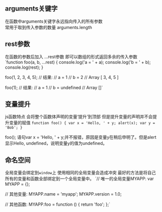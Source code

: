 arguments关键字
----
在函数中arguments关键字永远指向传入的所有参数</br>
常用于取到传入参数的数量  arguments.length

rest参数
----
在函数的参数后加入 ...rest参数 即可以数组的形式返回多余的传入参数</br>
`function foo(a, b, ...rest) {
    console.log('a = ' + a);
    console.log('b = ' + b);
    console.log(rest);
}

foo(1, 2, 3, 4, 5);
// 结果:
// a = 1
// b = 2
// Array [ 3, 4, 5 ]

foo(1);
// 结果:
// a = 1
// b = undefined
// Array []`


变量提升
-----
js函数特点
会将整个函数体声明的变量‘提升’到顶部
但是提升变量的声明并不会提升变量的赋值
`function foo() {
    var x = 'Hello, ' + y;
    alert(x);
    var y = 'Bob';
}`

foo();
语句var x = 'Hello, ' + y;并不报错，原因是变量y在稍后申明了。但是alert显示Hello, undefined，说明变量y的值为undefined。

命名空间
-----
全局变量会绑定到`window`上 使用相同的全局变量会造成冲突
最好的方法是将自己所有的变量和函数全部绑定到一个全局变量中。
`// 唯一的全局变量MYAPP:
var MYAPP = {};

// 其他变量:
MYAPP.name = 'myapp';
MYAPP.version = 1.0;

// 其他函数:
MYAPP.foo = function () {
    return 'foo';
};`